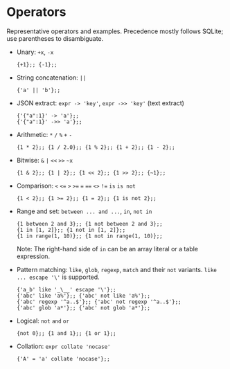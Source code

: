 # Operators

Representative operators and examples. Precedence mostly follows SQLite; use parentheses to disambiguate.

- Unary: `+x`, `-x`

  ```erq
  {+1};; {-1};;
  ```

- String concatenation: `||`

  ```erq
  {'a' || 'b'};;
  ```

- JSON extract: `expr -> 'key'`, `expr ->> 'key'` (text extract)

  ```erq
  {'{"a":1}' -> 'a'};;
  {'{"a":1}' ->> 'a'};;
  ```

- Arithmetic: `*` `/` `%` `+` `-`

  ```erq
  {1 * 2};; {1 / 2.0};; {1 % 2};; {1 + 2};; {1 - 2};;
  ```

- Bitwise: `&` `|` `<<` `>>` `~x`

  ```erq
  {1 & 2};; {1 | 2};; {1 << 2};; {1 >> 2};; {~1};;
  ```

- Comparison: `<` `<=` `>` `>=` `=` `==` `<>` `!=` `is` `is not`

  ```erq
  {1 < 2};; {1 >= 2};; {1 = 2};; {1 is not 2};;
  ```

- Range and set: `between ... and ...`, `in`, `not in`

  ```erq
  {1 between 2 and 3};; {1 not between 2 and 3};;
  {1 in [1, 2]};; {1 not in [1, 2]};;
  {1 in range(1, 10)};; {1 not in range(1, 10)};;
  ```

  Note: The right-hand side of `in` can be an array literal or a table expression.


- Pattern matching: `like`, `glob`, `regexp`, `match` and their `not` variants. `like ... escape '\'` is supported.

  ```erq
  {'a_b' like '_\__' escape '\'};;
  {'abc' like 'a%'};; {'abc' not like 'a%'};;
  {'abc' regexp '^a..$'};; {'abc' not regexp '^a..$'};;
  {'abc' glob 'a*'};; {'abc' not glob 'a*'};;
  ```

- Logical: `not` `and` `or`

  ```erq
  {not 0};; {1 and 1};; {1 or 1};;
  ```

- Collation: `expr collate 'nocase'`

  ```erq
  {'A' = 'a' collate 'nocase'};;
  ```

